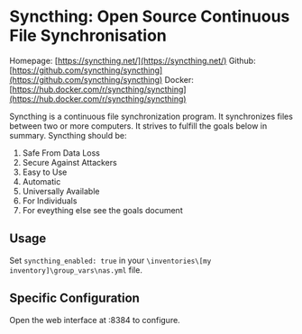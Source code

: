 # Syncthing: Open Source Continuous File Synchronisation

Homepage: [https://syncthing.net/](https://syncthing.net/)
Github: [https://github.com/syncthing/syncthing](https://github.com/syncthing/syncthing)
Docker: [https://hub.docker.com/r/syncthing/syncthing](https://hub.docker.com/r/syncthing/syncthing)

Syncthing is a continuous file synchronization program. It synchronizes files
between two or more computers. It strives to fulfill the goals below in summary.
Syncthing should be:

1. Safe From Data Loss
2. Secure Against Attackers
3. Easy to Use
4. Automatic
5. Universally Available
6. For Individuals
7. For eveything else see the goals document

## Usage

Set `syncthing_enabled: true` in your `\inventories\[my inventory]\group_vars\nas.yml` file.

## Specific Configuration

Open the web interface at :8384 to configure.
